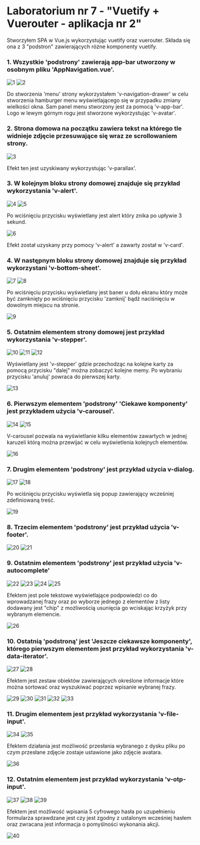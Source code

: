 # Laboratorium nr 7 - "Vuetify + Vuerouter - aplikacja nr 2"
Stworzyłem SPA w Vue.js wykorzystując vuetify oraz vuerouter. Składa się ona z 3 "podstron" zawierających różne komponenty vuetify.
### 1. Wszystkie 'podstrony' zawierają app-bar utworzony w osobnym pliku 'AppNavigation.vue'.

![1](src/assets/1.PNG)
![2](src/assets/2.PNG)

Do stworzenia 'menu' strony wykorzystałem 'v-navigation-drawer' w celu stworzenia hamburger menu wyświetlającego się w przypadku zmiany wielkości okna.
Sam panel menu stworzony jest za pomocą 'v-app-bar'. Logo w lewym górnym rogu jest stworzone wykorzystując 'v-avatar'.

### 2. Strona domowa na początku zawiera tekst na którego tle widnieje zdjęcie przesuwające się wraz ze scrollowaniem strony.

![3](src/assets/3.PNG)

Efekt ten jest uzyskiwany wykorzystując 'v-parallax'.

### 3. W kolejnym bloku strony domowej znajduje się przykład wykorzystania 'v-alert'.

![4](src/assets/4.PNG)
![5](src/assets/5.PNG)

Po wciśnięciu przycisku wyświetlany jest alert który znika po upływie 3 sekund.

![6](src/assets/6.PNG)

Efekt został uzyskany przy pomocy 'v-alert' a zawarty został w 'v-card'.

### 4. W następnym bloku strony domowej znajduje się przykład wykorzystani 'v-bottom-sheet'.

![7](src/assets/7.PNG)
![8](src/assets/8.PNG)

Po wciśnięciu przycisku wyświetlany jest baner u dołu ekranu który może być zamknięty po wciśnięciu przycisku 'zamknij' bądź naciśnięciu w dowolnym miejscu na stronie.

![9](src/assets/9.PNG)

### 5. Ostatnim elementem strony domowej jest przykład wykorzystania 'v-stepper'.

![10](src/assets/10.PNG)
![11](src/assets/11.PNG)
![12](src/assets/12.PNG)

Wyświetlany jest 'v-stepper' gdzie przechodząc na kolejne karty za pomocą przycisku "dalej" można zobaczyć kolejne memy. Po wybraniu przycisku 'anuluj' powraca do pierwszej karty.

![13](src/assets/13.PNG)

### 6. Pierwszym elementem 'podstrony' 'Ciekawe komponenty' jest przykładem użycia 'v-carousel'.

![14](src/assets/14.PNG)
![15](src/assets/15.PNG)

V-carousel pozwala na wyświetlanie kilku elementów zawartych w jednej karuzeli którą można przewijać w celu wyświetlenia kolejnych elementów.

![16](src/assets/16.PNG)

### 7. Drugim elementem 'podstrony' jest przykład użycia v-dialog.

![17](src/assets/17.PNG)
![18](src/assets/18.PNG)

Po wciśnięciu przycisku wyświetla się popup zawierający wcześniej zdefiniowaną treść.

![19](src/assets/19.PNG)

### 8. Trzecim elementem 'podstrony' jest przykład użycia 'v-footer'.

![20](src/assets/20.PNG)
![21](src/assets/21.PNG)

### 9. Ostatnim elementem 'podstrony' jest przykład użycia 'v-autocomplete'

![22](src/assets/22.PNG)
![23](src/assets/23.PNG)
![24](src/assets/24.PNG)
![25](src/assets/25.PNG)

Efektem jest pole tekstowe wyświetlające podpowiedzi co do wprowadzanej frazy oraz po wyborze jednego z elementów z listy dodawany jest "chip" z możliwością usunięcia go wciskając krzyżyk przy wybranym elemencie.

![26](src/assets/26.PNG)

### 10. Ostatnią 'podstroną' jest 'Jeszcze ciekawsze komponenty', którego pierwszym elementem jest przykład wykorzystania 'v-data-iterator'.

![27](src/assets/27.PNG)
![28](src/assets/28.PNG)

Efektem jest zestaw obiektów zawierających określone informacje które można sortować oraz wyszukiwać poprzez wpisanie wybranej frazy.

![29](src/assets/29.PNG)
![30](src/assets/30.PNG)
![31](src/assets/31.PNG)
![32](src/assets/32.PNG)
![33](src/assets/33.PNG)

### 11. Drugim elementem jest przykład wykorzystania 'v-file-input'.

![34](src/assets/34.PNG)
![35](src/assets/35.PNG)

Efektem działania jest możliwość przesłania wybranego z dysku pliku po czym przesłane zdjęcie zostaje ustawione jako zdjęcie avatara.

![36](src/assets/36.PNG)

### 12. Ostatnim elementem jest przykład wykorzystania 'v-otp-input'.

![37](src/assets/37.PNG)
![38](src/assets/38.PNG)
![39](src/assets/39.PNG)

Efektem jest możliwość wpisania 5 cyfrowego hasła po uzupełnieniu formularza sprawdzane jest czy jest zgodny z ustalonym wcześniej hasłem oraz zwracana jest informacja o pomyślności wykonania akcji.

![40](src/assets/40.PNG)
